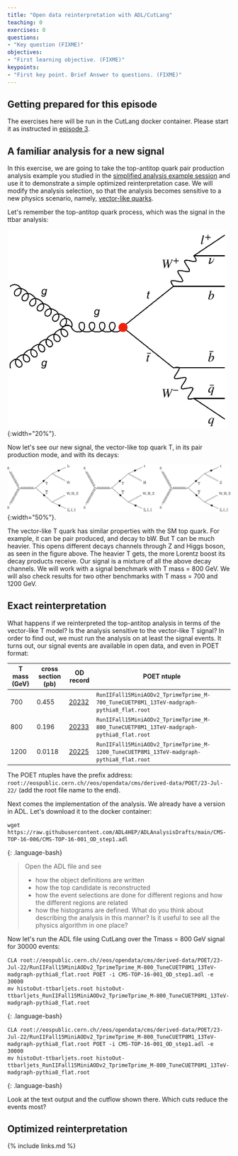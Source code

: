 ```yaml
---
title: "Open data reinterpretation with ADL/CutLang"
teaching: 0
exercises: 0
questions:
- "Key question (FIXME)"
objectives:
- "First learning objective. (FIXME)"
keypoints:
- "First key point. Brief Answer to questions. (FIXME)"
---
```


## Getting prepared for this episode

The exercises here will be run in the CutLang docker container.  Please start it as instructed in [episode 3](.....). 

## A familiar analysis for a new signal

In this exercise, we are going to take the top-antitop quark pair production analysis example you studied in the [simplified analysis example session](https://cms-opendata-workshop.github.io/workshop2023-lesson-ttbarljetsanalysis/) and use it to demonstrate a simple optimized reinterpretation case.  We will modify the analysis selection, so that the analysis becomes sensitive to a new physics scenario, namely, [vector-like quarks](https://lifeandphysics.com/2020/06/15/vector-like-quarks/).

Let's remember the top-antitop quark process, which was the signal in the ttbar analysis:

![](../fig/ttbar_diagram.png){:width="20%"}.

Now let's see our new signal, the vector-like top quark T, in its pair production mode, and with its decays:

![](../fig/VLQ_diagram.png){:width="50%"}.

The vector-like T quark has similar properties with the SM top quark.  For example, it can be pair produced, and decay to bW.  But T can be much heavier.  This opens different decays channels through Z and Higgs boson, as seen in the figure above.  The heavier T gets, the more Lorentz boost its decay products receive.  Our signal is a mixture of all the above decay channels.  We will work with a signal benchmark with T mass = 800 GeV.  We will also check results for two other benchmarks with T mass = 700 and 1200 GeV.

## Exact reinterpretation

What happens if we reinterpreted the top-antitop analysis in terms of the vector-like T model?  Is the analysis sensitive to the vector-like T signal?
In order to find out, we must run the analysis on at least the signal events.  It turns out, our signal events are available in open data, and even in POET format:

| T mass (GeV) | cross section (pb) | OD record | POET ntuple |
|--------|---------------|-----------|-------------|
| 700    |     0.455     | [20232](https://opendata.cern.ch/record/20232) | `RunIIFall15MiniAODv2_TprimeTprime_M-700_TuneCUETP8M1_13TeV-madgraph-pythia8_flat.root` |
| 800    |     0.196     | [20233](https://opendata.cern.ch/record/20233) | `RunIIFall15MiniAODv2_TprimeTprime_M-800_TuneCUETP8M1_13TeV-madgraph-pythia8_flat.root` |
| 1200   |     0.0118    | [20225](https://opendata.cern.ch/record/20225) | `RunIIFall15MiniAODv2_TprimeTprime_M-1200_TuneCUETP8M1_13TeV-madgraph-pythia8_flat.root` |

The POET ntuples have the prefix address: `root://eospublic.cern.ch//eos/opendata/cms/derived-data/POET/23-Jul-22/` (add the root file name to the end).

Next comes the implementation of the analysis.  We already have a version in ADL.  Let's download it to the docker container:

~~~
wget https://raw.githubusercontent.com/ADL4HEP/ADLAnalysisDrafts/main/CMS-TOP-16-006/CMS-TOP-16-001_OD_step1.adl
~~~
{: .language-bash}


> Open the ADL file and see
> * how the object definitions are written
> * how the top candidate is reconstructed
> * how the event selections are done for different regions and how the different regions are related
> * how the histograms are defined.
> What do you think about describing the analysis in this manner?  Is it useful to see all the physics algorithm in one place?
>

Now let's run the ADL file using CutLang over the Tmass = 800 GeV signal for 30000 events:

~~~
CLA root://eospublic.cern.ch//eos/opendata/cms/derived-data/POET/23-Jul-22/RunIIFall15MiniAODv2_TprimeTprime_M-800_TuneCUETP8M1_13TeV-madgraph-pythia8_flat.root POET -i CMS-TOP-16-001_OD_step1.adl -e 30000
mv histoOut-ttbarljets.root histoOut-ttbarljets_RunIIFall15MiniAODv2_TprimeTprime_M-800_TuneCUETP8M1_13TeV-madgraph-pythia8_flat.root
~~~
{: .language-bash}



~~~
CLA root://eospublic.cern.ch//eos/opendata/cms/derived-data/POET/23-Jul-22/RunIIFall15MiniAODv2_TprimeTprime_M-800_TuneCUETP8M1_13TeV-madgraph-pythia8_flat.root POET -i CMS-TOP-16-001_OD_step1.adl -e 30000
mv histoOut-ttbarljets.root histoOut-ttbarljets_RunIIFall15MiniAODv2_TprimeTprime_M-800_TuneCUETP8M1_13TeV-madgraph-pythia8_flat.root
~~~
{: .language-bash}


Look at the text output and the cutflow shown there.  Which cuts reduce the events most?



## Optimized reinterpretation





{% include links.md %}



